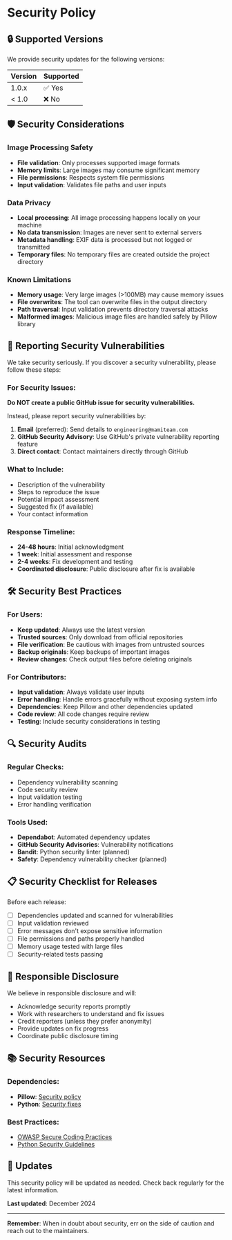 # Security Policy

## 🔒 Supported Versions

We provide security updates for the following versions:

| Version | Supported          |
| ------- | ------------------ |
| 1.0.x   | ✅ Yes             |
| < 1.0   | ❌ No              |

## 🛡️ Security Considerations

### Image Processing Safety
- **File validation**: Only processes supported image formats
- **Memory limits**: Large images may consume significant memory
- **File permissions**: Respects system file permissions
- **Input validation**: Validates file paths and user inputs

### Data Privacy
- **Local processing**: All image processing happens locally on your machine
- **No data transmission**: Images are never sent to external servers
- **Metadata handling**: EXIF data is processed but not logged or transmitted
- **Temporary files**: No temporary files are created outside the project directory

### Known Limitations
- **Memory usage**: Very large images (>100MB) may cause memory issues
- **File overwrites**: The tool can overwrite files in the output directory
- **Path traversal**: Input validation prevents directory traversal attacks
- **Malformed images**: Malicious image files are handled safely by Pillow library

## 🚨 Reporting Security Vulnerabilities

We take security seriously. If you discover a security vulnerability, please follow these steps:

### For Security Issues:
**Do NOT create a public GitHub issue for security vulnerabilities.**

Instead, please report security vulnerabilities by:

1. **Email** (preferred): Send details to `engineering@mamiteam.com`
2. **GitHub Security Advisory**: Use GitHub's private vulnerability reporting feature
3. **Direct contact**: Contact maintainers directly through GitHub

### What to Include:
- Description of the vulnerability
- Steps to reproduce the issue
- Potential impact assessment
- Suggested fix (if available)
- Your contact information

### Response Timeline:
- **24-48 hours**: Initial acknowledgment
- **1 week**: Initial assessment and response
- **2-4 weeks**: Fix development and testing
- **Coordinated disclosure**: Public disclosure after fix is available

## 🛠️ Security Best Practices

### For Users:
- **Keep updated**: Always use the latest version
- **Trusted sources**: Only download from official repositories
- **File verification**: Be cautious with images from untrusted sources
- **Backup originals**: Keep backups of important images
- **Review changes**: Check output files before deleting originals

### For Contributors:
- **Input validation**: Always validate user inputs
- **Error handling**: Handle errors gracefully without exposing system info
- **Dependencies**: Keep Pillow and other dependencies updated
- **Code review**: All code changes require review
- **Testing**: Include security considerations in testing

## 🔍 Security Audits

### Regular Checks:
- Dependency vulnerability scanning
- Code security review
- Input validation testing
- Error handling verification

### Tools Used:
- **Dependabot**: Automated dependency updates
- **GitHub Security Advisories**: Vulnerability notifications
- **Bandit**: Python security linter (planned)
- **Safety**: Dependency vulnerability checker (planned)

## 📋 Security Checklist for Releases

Before each release:
- [ ] Dependencies updated and scanned for vulnerabilities
- [ ] Input validation reviewed
- [ ] Error messages don't expose sensitive information
- [ ] File permissions and paths properly handled
- [ ] Memory usage tested with large files
- [ ] Security-related tests passing

## 🤝 Responsible Disclosure

We believe in responsible disclosure and will:
- Acknowledge security reports promptly
- Work with researchers to understand and fix issues
- Credit reporters (unless they prefer anonymity)
- Provide updates on fix progress
- Coordinate public disclosure timing

## 📚 Security Resources

### Dependencies:
- **Pillow**: [Security policy](https://pillow.readthedocs.io/en/stable/security.html)
- **Python**: [Security fixes](https://www.python.org/news/security/)

### Best Practices:
- [OWASP Secure Coding Practices](https://owasp.org/www-project-secure-coding-practices-quick-reference-guide/)
- [Python Security Guidelines](https://python-security.readthedocs.io/)

## 🔄 Updates

This security policy will be updated as needed. Check back regularly for the latest information.

**Last updated**: December 2024

---

**Remember**: When in doubt about security, err on the side of caution and reach out to the maintainers.